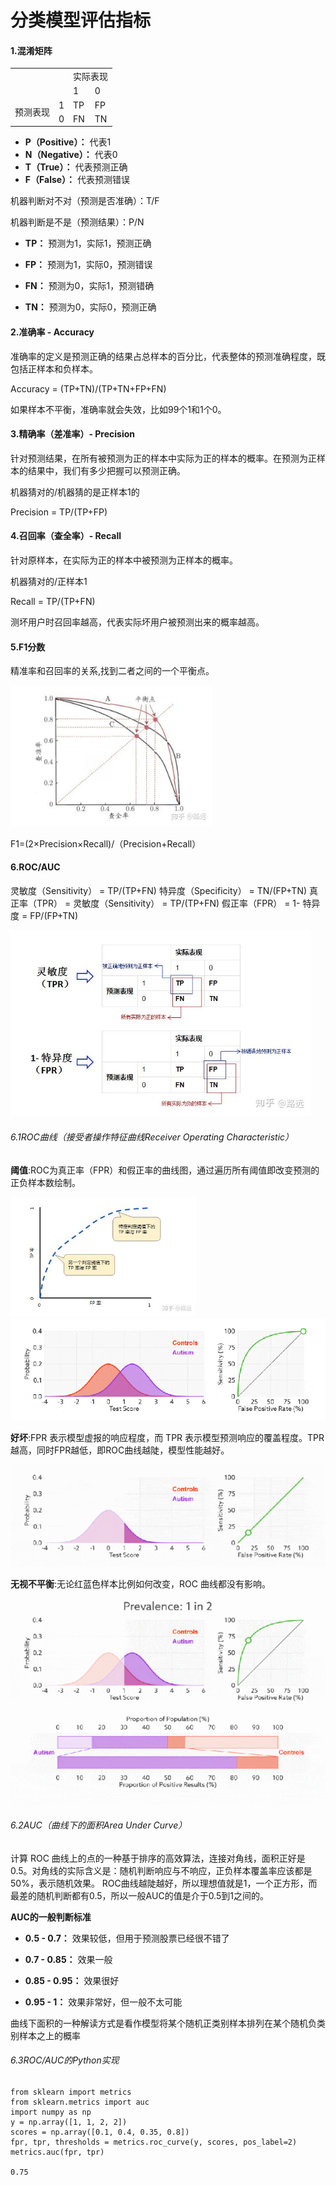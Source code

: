 # 分类模型评估指标

#### 1.混淆矩阵

<table>
	<tr>
        <td colspan="2"  rowspan="2"></td>
        <td colspan="2">实际表现</td>
    </tr>
    <tr>
        <td>1</td>
        <td>0</td>
    </tr>
    <tr>
        <td rowspan="2">预测表现</td>
        <td>1</td>
        <td>TP</td>
        <td>FP</td>
    </tr>
    <tr>
        <td>0</td>
        <td>FN</td>
        <td>TN</td>
    </tr>
</table>

- **P（Positive）：** 代表1
- **N（Negative）：** 代表0
- **T（True）：** 代表预测正确
- **F（False）：** 代表预测错误

机器判断对不对（预测是否准确）：T/F

机器判断是不是（预测结果）：P/N

- **TP：** 预测为1，实际1，预测正确

- **FP：** 预测为1，实际0，预测错误

- **FN：** 预测为0，实际1，预测错确

- **TN：** 预测为0，实际0，预测正确

#### 2.准确率 - Accuracy

准确率的定义是预测正确的结果占总样本的百分比，代表整体的预测准确程度，既包括正样本和负样本。

Accuracy = (TP+TN)/(TP+TN+FP+FN)

如果样本不平衡，准确率就会失效，比如99个1和1个0。

#### 3.精确率（差准率）- Precision

针对预测结果，在所有被预测为正的样本中实际为正的样本的概率。在预测为正样本的结果中，我们有多少把握可以预测正确。

机器猜对的/机器猜的是正样本1的

Precision = TP/(TP+FP)

#### 4.召回率（查全率）- Recall

针对原样本，在实际为正的样本中被预测为正样本的概率。

机器猜对的/正样本1

Recall = TP/(TP+FN)

测坏用户时召回率越高，代表实际坏用户被预测出来的概率越高。

#### 5.F1分数

精准率和召回率的关系,找到二者之间的一个平衡点。

<img src="./image/1_1.jpeg" style="zoom: 80%;" />	

F1=(2×Precision×Recall)/（Precision+Recall）

#### 6.ROC/AUC

灵敏度（Sensitivity） = TP/(TP+FN)
特异度（Specificity） = TN/(FP+TN)
真正率（TPR） = 灵敏度（Sensitivity） = TP/(TP+FN)
假正率（FPR） = 1- 特异度 = FP/(FP+TN)

<img src="./image/1_2.jpeg" style="zoom: 67%;" />	

###### 6.1ROC曲线（接受者操作特征曲线Receiver Operating Characteristic）


**阈值**:ROC为真正率（FPR）和假正率的曲线图，通过遍历所有阈值即改变预测的正负样本数绘制。

<img src="./image/1_3.jpeg" style="zoom: 67%;" />

<img src="./image/1_4.gif" />

**好坏**:FPR 表示模型虚报的响应程度，而 TPR 表示模型预测响应的覆盖程度。TPR越高，同时FPR越低，即ROC曲线越陡，模型性能越好。

<img src="./image/1_5.gif" />

**无视不平衡**:无论红蓝色样本比例如何改变，ROC 曲线都没有影响。

<img src="./image/1_6.gif" />

###### 6.2AUC（曲线下的面积Area Under Curve）

计算 ROC 曲线上的点的一种基于排序的高效算法，连接对角线，面积正好是0.5。对角线的实际含义是：随机判断响应与不响应，正负样本覆盖率应该都是50%，表示随机效果。 ROC曲线越陡越好，所以理想值就是1，一个正方形，而最差的随机判断都有0.5，所以一般AUC的值是介于0.5到1之间的。

**AUC的一般判断标准**

- **0.5 - 0.7：** 效果较低，但用于预测股票已经很不错了

- **0.7 - 0.85：** 效果一般

- **0.85 - 0.95：** 效果很好

- **0.95 - 1：** 效果非常好，但一般不太可能

曲线下面积的一种解读方式是看作模型将某个随机正类别样本排列在某个随机负类别样本之上的概率

###### 6.3ROC/AUC的Python实现

```
from sklearn import metrics
from sklearn.metrics import auc 
import numpy as np
y = np.array([1, 1, 2, 2])  
scores = np.array([0.1, 0.4, 0.35, 0.8])  
fpr, tpr, thresholds = metrics.roc_curve(y, scores, pos_label=2)
metrics.auc(fpr, tpr) 

0.75
```

